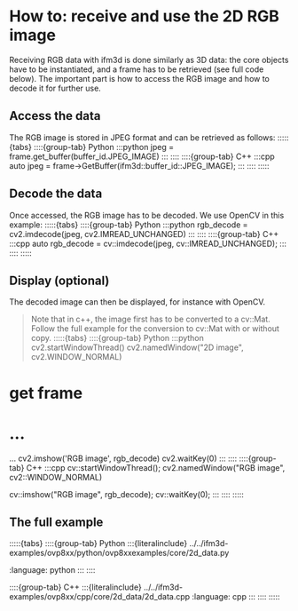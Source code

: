 # How to: receive and use the 2D RGB image

Receiving RGB data with ifm3d is done similarly as 3D data: the core objects have to be instantiated, and a frame has to be retrieved (see full code below). 
The important part is how to access the RGB image and how to decode it for further use.

## Access the data
The RGB image is stored in JPEG format and can be retrieved as follows:
:::::{tabs}
::::{group-tab} Python
:::python
jpeg = frame.get_buffer(buffer_id.JPEG_IMAGE)
:::
::::
::::{group-tab} C++
:::cpp
auto jpeg = frame->GetBuffer(ifm3d::buffer_id::JPEG_IMAGE);
:::
::::
:::::

## Decode the data
Once accessed, the RGB image has to be decoded. We use OpenCV in this example:
:::::{tabs}
::::{group-tab} Python
:::python
rgb_decode = cv2.imdecode(jpeg, cv2.IMREAD_UNCHANGED)
:::
::::
::::{group-tab} C++
:::cpp
auto rgb_decode = cv::imdecode(jpeg, cv::IMREAD_UNCHANGED);
:::
::::
:::::

## Display (optional)
The decoded image can then be displayed, for instance with OpenCV. 
> Note that in c++, the image first has to be converted to a cv::Mat.
> Follow the full example for the conversion to cv::Mat with or without copy.
:::::{tabs}
::::{group-tab} Python
:::python
cv2.startWindowThread()
cv2.namedWindow("2D image", cv2.WINDOW_NORMAL)
# get frame
# ...
... 
cv2.imshow('RGB image', rgb_decode)
cv2.waitKey(0)
:::
::::
::::{group-tab} C++
:::cpp
cv::startWindowThread();
cv2.namedWindow("RGB image", cv2::WINDOW_NORMAL)

cv::imshow("RGB image", rgb_decode);
cv::waitKey(0);
:::
::::
:::::

## The full example
:::::{tabs}
::::{group-tab} Python
:::{literalinclude} ../../ifm3d-examples/ovp8xx/python/ovp8xxexamples/core/2d_data.py

:language: python
:::
::::

::::{group-tab} C++
:::{literalinclude} ../../ifm3d-examples/ovp8xx/cpp/core/2d_data/2d_data.cpp
:language: cpp
:::
::::
:::::